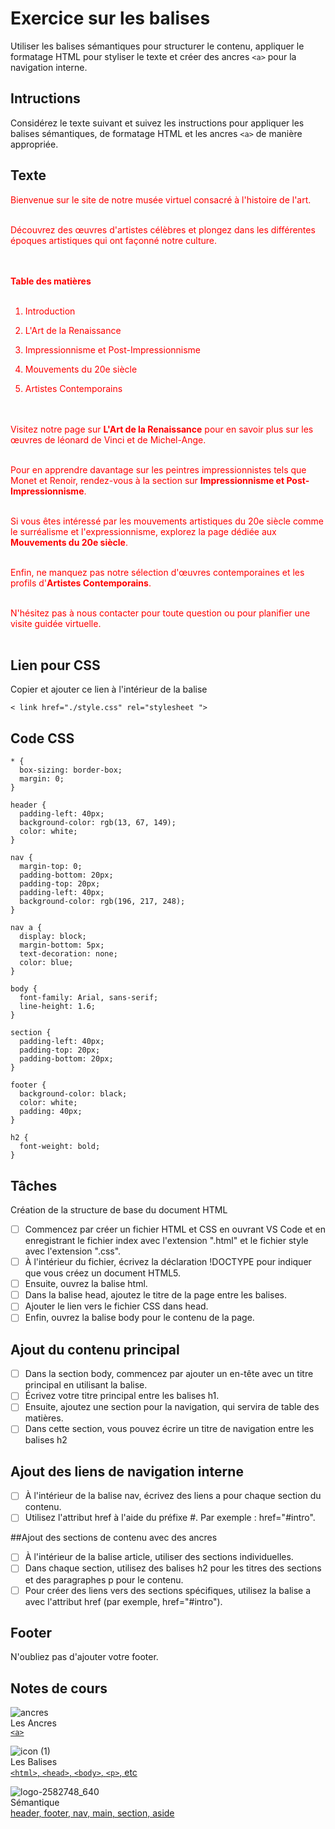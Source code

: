 # Exercice sur les balises

Utiliser les balises sémantiques pour structurer le contenu, appliquer le formatage HTML pour styliser le texte et créer des ancres `<a>` pour la navigation interne.


## Intructions

Considérez le texte suivant et suivez les instructions pour appliquer les balises sémantiques, de formatage HTML et les ancres `<a>` de manière appropriée.

## Texte
<div style="color: red";>
Bienvenue sur le site de notre musée virtuel consacré à l'histoire de l'art.<br><br>

Découvrez des œuvres d'artistes célèbres et plongez dans les différentes époques artistiques qui ont façonné notre culture.<br><br><br>

**Table des matières**<br><br>

1. Introduction<br>

2. L'Art de la Renaissance<br>

3. Impressionnisme et Post-Impressionnisme<br>

4. Mouvements du 20e siècle<br>

5. Artistes Contemporains<br>
<br><br>

Visitez notre page sur **L'Art de la Renaissance** pour en savoir plus sur les œuvres de léonard de Vinci et de Michel-Ange.<br><br>

Pour en apprendre davantage sur les peintres impressionnistes tels que Monet et Renoir, rendez-vous à la section sur **Impressionnisme et Post-Impressionnisme**.<br><br>

Si vous êtes intéressé par les mouvements artistiques du 20e siècle comme le surréalisme et l'expressionnisme, explorez la page dédiée aux <b>Mouvements du 20e siècle</b>.<br><br>

Enfin, ne manquez pas notre sélection d'œuvres contemporaines et les profils d'**Artistes Contemporains**.<br><br>

N'hésitez pas à nous contacter pour toute question ou pour planifier une visite guidée virtuelle.<br><br>

</div>

## Lien pour CSS

Copier et ajouter ce lien à l'intérieur de la balise <head>

```
< link href="./style.css" rel="stylesheet ">
```

## Code CSS

```
* {
  box-sizing: border-box;
  margin: 0;
}

header {
  padding-left: 40px;
  background-color: rgb(13, 67, 149);
  color: white;
}

nav {
  margin-top: 0;
  padding-bottom: 20px;
  padding-top: 20px;
  padding-left: 40px;
  background-color: rgb(196, 217, 248);
}

nav a {
  display: block;
  margin-bottom: 5px;
  text-decoration: none;
  color: blue;
}

body {
  font-family: Arial, sans-serif;
  line-height: 1.6;
}

section {
  padding-left: 40px;
  padding-top: 20px;
  padding-bottom: 20px;
}

footer {
  background-color: black;
  color: white;
  padding: 40px;
}

h2 {
  font-weight: bold;
}
```


## Tâches

Création de la structure de base du document HTML

* [ ] Commencez par créer un fichier HTML et CSS en ouvrant VS Code et en enregistrant le fichier index avec l'extension ".html" et le fichier style avec l'extension ".css".
* [ ] À l'intérieur du fichier, écrivez la déclaration !DOCTYPE pour indiquer que vous créez un document HTML5.
* [ ] Ensuite, ouvrez la balise html.
* [ ] Dans la balise head, ajoutez le titre de la page entre les balises.
* [ ] Ajouter le lien vers le fichier CSS dans head.
* [ ] Enfin, ouvrez la balise body pour le contenu de la page.

## Ajout du contenu principal

* [ ] Dans la section body, commencez par ajouter un en-tête avec un titre principal en utilisant la balise.
* [ ] Écrivez votre titre principal entre les balises h1.
* [ ] Ensuite, ajoutez une section pour la navigation, qui servira de table des matières.
* [ ] Dans cette section, vous pouvez écrire un titre de navigation entre les balises h2

## Ajout des liens de navigation interne

* [ ] À l'intérieur de la balise nav, écrivez des liens a pour chaque section du contenu.
* [ ] Utilisez l'attribut href à l'aide du préfixe #. Par exemple : href="#intro".

##Ajout des sections de contenu avec des ancres

* [ ] À l'intérieur de la balise article, utiliser des sections individuelles.
* [ ] Dans chaque section, utilisez des balises h2 pour les titres des sections et des paragraphes p pour le contenu.
* [ ] Pour créer des liens vers des sections spécifiques, utilisez la balise a avec l'attribut href (par exemple, href="#intro").

## Footer
N'oubliez pas d'ajouter votre footer.


## Notes de cours

![ancres](https://github.com/user-attachments/assets/de0b1215-1177-4f74-bf95-b0606a85cbbb)<br> Les Ancres <br> [`<a>`](https://tim-montmorency.com/compendium/582-111%E2%80%93web1/html/ancres.html)

![icon (1)](https://github.com/user-attachments/assets/177c8f2a-2c04-48d3-897a-23b72d90ecd1)<br> Les Balises <br> [`<html>`, `<head>`, `<body>`, `<p>`, etc](https://tim-montmorency.com/compendium/582-111%E2%80%93web1/html/balises.html)

![logo-2582748_640](https://github.com/user-attachments/assets/dc16dcc8-7e47-45f3-9099-76022f158c48)<br> Sémantique <br> [header, footer, nav, main, section, aside](https://tim-montmorency.com/compendium/582-111%E2%80%93web1/html/semantique.html)

